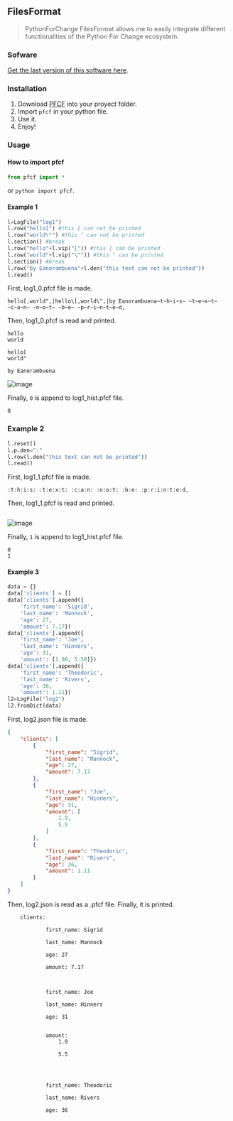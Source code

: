## FilesFormat

> PythonForChange FilesFormat allows me to easily integrate different functionalities of the Python For Change ecosystem.


### Sofware

[Get the last version of this software here](https://github.com/PythonForChange/FilesFormat/blob/main/pfcf.py).


### Installation
1. Download [PFCF](pfcf.py) into your proyect folder.
2. Import `pfcf` in your python file.
3. Use it.
4. Enjoy!


### Usage

#### How to import pfcf
```python
from pfcf import *
```
or `python import pfcf`.
 
#### Example 1
```python
l=LogFile("log1")
l.row("hello[") #this [ can not be printed
l.row("world\"") #this " can not be printed
l.section() #break
l.row("hello"+l.vip("[")) #this [ can be printed
l.row("world"+l.vip("\"")) #this " can be printed
l.section() #break
l.row("by Eanorambuena"+l.den("this text can not be printed"))
l.read()
```
First, log1_0.pfcf file is made.

```pfcf
hello[,world",|hello\[,world\",|by Eanorambuena~t~h~i~s~ ~t~e~x~t~ ~c~a~n~ ~n~o~t~ ~b~e~ ~p~r~i~n~t~e~d,
```

Then, log1_0.pfcf is read and printed.
```
hello
world

hello[
world"

by Eanorambuena
```
![image](https://user-images.githubusercontent.com/38821970/120838556-ee7c6380-c535-11eb-92c7-32edb9b71843.png)


Finally, `0` is append to log1_hist.pfcf file.
```pfcf
0
```
 
### Example 2
```python
l.reset()
l.p.den=":"
l.row(l.den("this text can not be printed"))
l.read()
```
 
First, log1_1.pfcf file is made.
```pfcf
:t:h:i:s: :t:e:x:t: :c:a:n: :n:o:t: :b:e: :p:r:i:n:t:e:d,
```

Then, log1_1.pfcf is read and printed.
```
```
![image](https://user-images.githubusercontent.com/38821970/120838601-fcca7f80-c535-11eb-92e2-afce35976807.png)


Finally, `1` is append to log1_hist.pfcf file.
```pfcf
0
1
```
 
#### Example 3
```python
data = {}
data['clients'] = []
data['clients'].append({
    'first_name': 'Sigrid',
    'last_name': 'Mannock',
    'age': 27,
    'amount': 7.17})
data['clients'].append({
    'first_name': 'Joe',
    'last_name': 'Hinners',
    'age': 31,
    'amount': [1.90, 5.50]})
data['clients'].append({
    'first_name': 'Theodoric',
    'last_name': 'Rivers',
    'age': 36,
    'amount': 1.11})
l2=LogFile("log2")
l2.fromDict(data)
```

First, log2.json file is made.
```json
{
    "clients": [
        {
            "first_name": "Sigrid",
            "last_name": "Mannock",
            "age": 27,
            "amount": 7.17
        },
        {
            "first_name": "Joe",
            "last_name": "Hinners",
            "age": 31,
            "amount": [
                1.9,
                5.5
            ]
        },
        {
            "first_name": "Theodoric",
            "last_name": "Rivers",
            "age": 36,
            "amount": 1.11
        }
    ]
}
```

Then, log2.json is read as a .pfcf file.
Finally, it is printed.
```
    clients: 
        
            first_name: Sigrid

            last_name: Mannock

            age: 27

            amount: 7.17
        

        
            first_name: Joe

            last_name: Hinners

            age: 31


            amount: 
                1.9

                5.5
            
        

        
            first_name: Theodoric

            last_name: Rivers

            age: 36
```
